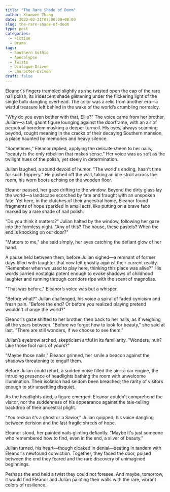 ```yaml
---
title: "The Rare Shade of Doom"
author: Xiaowen Zhang
date: 2022-02-21T07:00:00+08:00
slug: the-rare-shade-of-doom
type: post
categories:
  - Fiction
  - Drama
tags:
  - Southern Gothic
  - Apocalypse
  - Twists
  - Dialogue-Driven
  - Character-Driven
draft: false
---
```


Eleanor's fingers trembled slightly as she twisted open the cap of the rare nail polish, its iridescent shade glistening under the flickering light of the single bulb dangling overhead. The color was a relic from another era—a wistful treasure left behind in the wake of the world’s crumbling normalcy. 

"Why do you even bother with that, Ellie?" The voice came from her brother, Julian—a tall, gaunt figure lounging against the doorframe, with an air of perpetual boredom masking a deeper turmoil. His eyes, always scanning beyond, sought meaning in the cracks of their decaying Southern mansion, a place haunted by memories and heavy silence.

"Sometimes," Eleanor replied, applying the delicate sheen to her nails, "beauty is the only rebellion that makes sense." Her voice was as soft as the twilight hues of the polish, yet steely in determination.

Julian laughed, a sound devoid of humor. "The world's ending, hasn't time for such frippery." He pushed off the wall, taking an idle stroll across the room, his worn boots echoing on the wooden floor.

Eleanor paused, her gaze drifting to the window. Beyond the dirty glass lay the world—a landscape scorched by fate and fraught with an unspoken fate. Yet here, in the clutches of their ancestral home, Eleanor found fragments of hope sparkled in small acts, like putting on a brave face marked by a rare shade of nail polish.

"Do you think it matters?" Julian halted by the window, following her gaze into the formless night. "Any of this? The house, these pastels? When the end is knocking on our door?"

"Matters to me," she said simply, her eyes catching the defiant glow of her hand.

A pause held between them, before Julian sighed—a remnant of former days filled with laughter that now felt ghostly against their current reality. "Remember when we used to play here, thinking this place was alive?" His words carried nostalgia potent enough to evoke shadows of childhood laughter and running through corridors ripe with the scent of magnolias.

"That was before," Eleanor’s voice was but a whisper.

"Before what?" Julian challenged, his voice a spiral of faded cynicism and fresh pain. "Before the end? Or before you realized playing pretend wouldn't change the world?"

Eleanor's gaze shifted to her brother, then back to her nails, as if weighing all the years between. "Before we forgot how to look for beauty," she said at last. "There are still wonders, if we choose to see them."

Julian’s eyebrow arched, skepticism artful in its familiarity. "Wonders, huh? Like those fool nails of yours?"

"Maybe those nails," Eleanor grinned, her smile a beacon against the shadows threatening to engulf them.

Before Julian could retort, a sudden noise filled the air—a car engine, the intruding presence of headlights bathing the room with unwelcome illumination. Their isolation had seldom been breached; the rarity of visitors enough to stir unsettling disquiet.

As the headlights died, a figure emerged. Eleanor couldn’t comprehend the visitor, nor the suddenness of his appearance against the tale-telling backdrop of their ancestral plight.

"You reckon it’s a ghost or a Savior," Julian quipped, his voice dangling between derision and the last fragile shreds of hope.

Eleanor stood, her painted nails glinting defiantly. "Maybe it's just someone who remembered how to find, even in the end, a sliver of beauty."

Julian turned, his heart—though cloaked in denial—beating in tandem with Eleanor's newfound conviction. Together, they faced the door, poised between the end they feared and the rare discovery of unimagined beginnings.

Perhaps the end held a twist they could not foresee. And maybe, tomorrow, it would find Eleanor and Julian painting their walls with the rare, vibrant colors of resilience.